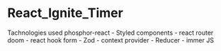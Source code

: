 # React_Ignite_Timer

Tachnologies used
phosphor-react - Styled components - react router doom  - react hook form - Zod - context provider - Reducer - immer JS
